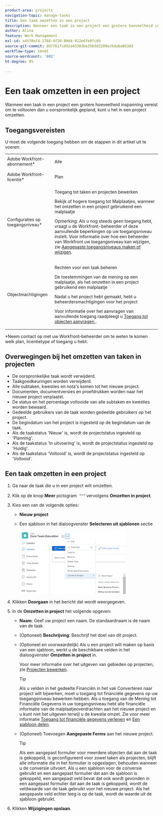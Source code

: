 ```yaml
---
product-area: projects
navigation-topic: manage-tasks
title: Een taak omzetten in een project
description: Wanneer een taak in een project een grotere hoeveelheid inspanning vereist om te voltooien dan u oorspronkelijk gepland, kunt u het in een project omzetten.
author: Alina
feature: Work Management
exl-id: a45f0af4-1768-4f20-80d4-912e6fe0fc03
source-git-commit: dd7f61fcd92a43303be356dd3209ec6da6a063dd
workflow-type: tm+mt
source-wordcount: '602'
ht-degree: 0%

---
```


# Een taak omzetten in een project

Wanneer een taak in een project een grotere hoeveelheid inspanning vereist om te voltooien dan u oorspronkelijk gepland, kunt u het in een project omzetten.

## Toegangsvereisten

U moet de volgende toegang hebben om de stappen in dit artikel uit te voeren:

<table style="table-layout:auto"> 
 <col> 
 <col> 
 <tbody> 
  <tr> 
   <td role="rowheader">Adobe Workfront-abonnement*</td> 
   <td> <p>Alle</p> </td> 
  </tr> 
  <tr> 
   <td role="rowheader">Adobe Workfront-licentie*</td> 
   <td> <p>Plan </p> </td> 
  </tr> 
  <tr> 
   <td role="rowheader">Configuraties op toegangsniveau*</td> 
   <td> <p>Toegang tot taken en projecten bewerken</p> <p>Bekijk of hogere toegang tot Malplaatjes, wanneer het omzetten in een project gebruikend een malplaatje</p> <p>Opmerking: Als u nog steeds geen toegang hebt, vraagt u de Workfront-beheerder of deze aanvullende beperkingen op uw toegangsniveau instelt. Voor informatie over hoe een beheerder van Workfront uw toegangsniveau kan wijzigen, zie <a href="../../../administration-and-setup/add-users/configure-and-grant-access/create-modify-access-levels.md" class="MCXref xref">Aangepaste toegangsniveaus maken of wijzigen</a>.</p> </td> 
  </tr> 
  <tr> 
   <td role="rowheader">Objectmachtigingen</td> 
   <td> <p>Rechten voor een taak beheren</p> <p>De toestemmingen van de mening op een malplaatje, als het omzetten in een project gebruikend een malplaatje</p> <p>Nadat u het project hebt gemaakt, hebt u beheerdersmachtigingen voor het project</p> <p>Voor informatie over het aanvragen van aanvullende toegang raadpleegt u <a href="../../../workfront-basics/grant-and-request-access-to-objects/request-access.md" class="MCXref xref">Toegang tot objecten aanvragen </a>.</p> </td> 
  </tr> 
 </tbody> 
</table>

&#42;Neem contact op met uw Workfront-beheerder om te weten te komen welk plan, licentietype of toegang u hebt.

## Overwegingen bij het omzetten van taken in projecten

* De oorspronkelijke taak wordt verwijderd.
* Taakgoedkeuringen worden verwijderd.
* Alle subtaken, kwesties en nota&#39;s komen tot het nieuwe project.
* Documenten, documentversies en proefdrukken worden naar het nieuwe project verplaatst.
* De status en het percentage voltooide van alle subtaken en kwesties worden bewaard.
* Gedeelde gebruikers van de taak worden gedeelde gebruikers op het project.
* De begindatum van het project is ingesteld op de begindatum van de taak.
* Als de taakstatus &#39;Nieuw&#39; is, wordt de projectstatus ingesteld op &#39;Planning&#39;.
* Als de taakstatus &#39;In uitvoering&#39; is, wordt de projectstatus ingesteld op &#39;Huidig&#39;.
* Als de taakstatus &#39;Voltooid&#39; is, wordt de projectstatus ingesteld op &#39;Voltooid&#39;.

## Een taak omzetten in een project

1. Ga naar de taak die u in een project wilt omzetten.
1. Klik op de knop **Meer** pictogram ![](assets/more-icon.png)vervolgens **Omzetten in project**.
1. Kies een van de volgende opties:

   * **Nieuw project**
   * Een sjabloon in het dialoogvenster **Selecteren uit sjablonen** sectie

      ![](assets/convert-task-to-project-template-option-dropdown-nwe-350x209.png)

1. Klikken **Doorgaan** in het bericht dat wordt weergegeven.
1. In de **Omzetten in project** het volgende opgeven:

   * **Naam**: Geef uw project een naam. De standaardnaam is de naam van de taak.
   * (Optioneel) **Beschrijving**: Beschrijf het doel van dit project.
   * (Optioneel en voorwaardelijk) Als u een project wilt maken op basis van een sjabloon, werkt u de beschikbare velden in het dialoogvenster **Omzetten in project** in.

      Voor meer informatie over het uitgeven van gebieden op projecten, zie [Projecten bewerken](../../../manage-work/projects/manage-projects/edit-projects.md).

      >[!TIP]
      >
      >Als u velden in het gedeelte Financiën in het vak Converteren naar project wilt bijwerken, moet u toegang tot financiële gegevens op uw toegangsniveau bewerken hebben. Als u toegang van de Mening tot Financiële Gegevens in uw toegangsniveau hebt alle financiële informatie van de malplaatjeoverdrachten aan het nieuwe project en u kunt niet het uitgeven terwijl u de kwestie omzet. Zie voor meer informatie [Toegang tot financiële gegevens verlenen](../../../administration-and-setup/add-users/configure-and-grant-access/grant-access-financial.md) en [Een sjabloon delen](../../../workfront-basics/grant-and-request-access-to-objects/share-a-template.md).

   * (Optioneel) Toevoegen **Aangepaste Forms** aan het nieuwe project.

      >[!TIP]
      Als een aangepast formulier voor meerdere objecten dat aan de taak is gekoppeld, is geconfigureerd voor zowel taken als projecten, blijft alle informatie die in het formulier is opgeslagen, behouden wanneer u de conversie uitvoert.
      Als u een sjabloon voor de conversie gebruikt en een aangepast formulier dat aan de sjabloon is gekoppeld, een aangepast veld bevat dat ook wordt gevonden in een aangepast formulier dat aan de taak is gekoppeld, wordt de veldwaarde van de taak gebruikt voor het nieuwe project. Als het aangepaste veld echter leeg is op de taak, wordt de waarde uit de sjabloon gebruikt.

1. Klikken **Wijzigingen opslaan**.
